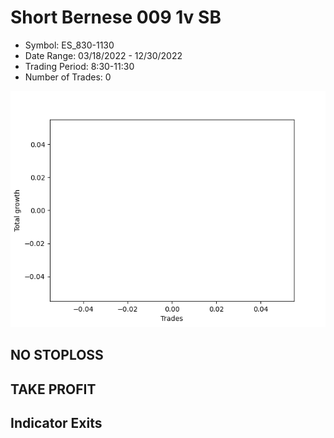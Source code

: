 # Short Bernese 009 1v SB 
- Symbol: ES_830-1130
- Date Range: 03/18/2022 - 12/30/2022
- Trading Period: 8:30-11:30
- Number of Trades: 0

![Plot](ShortBernese0091vSBES_830-1130.png)
## NO STOPLOSS














## TAKE PROFIT











## Indicator Exits

